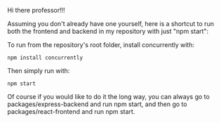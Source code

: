 Hi there professor!!!

Assuming you don't already have one yourself, here is a shortcut to run both the 
frontend and backend in my repository with just "npm start":

To run from the repository's root folder, install concurrently with:
```
npm install concurrently
```
Then simply run with:
```
npm start
```

Of course if you would like to do it the long way, you can always go to packages/express-backend
and run npm start, and then go to packages/react-frontend and run npm start.
